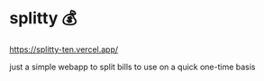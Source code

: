 # splitty 💰

https://splitty-ten.vercel.app/

just a simple webapp to split bills to use on a quick one-time basis
